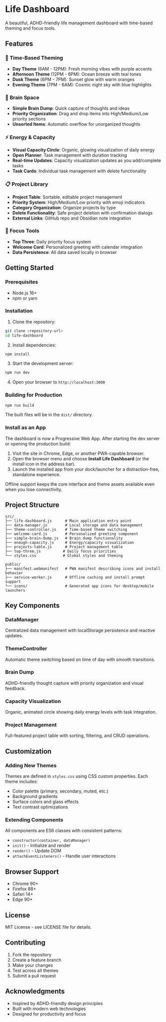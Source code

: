 # Life Dashboard

A beautiful, ADHD-friendly life management dashboard with time-based theming and focus tools.

## Features

### 🎨 **Time-Based Theming**
- **Day Theme** (6AM - 12PM): Fresh morning vibes with purple accents
- **Afternoon Theme** (12PM - 6PM): Ocean breeze with teal tones  
- **Dusk Theme** (6PM - 7PM): Sunset glow with warm oranges
- **Evening Theme** (7PM - 6AM): Cosmic night sky with blue highlights

### 🧠 **Brain Space**
- **Simple Brain Dump**: Quick capture of thoughts and ideas
- **Priority Organization**: Drag and drop items into High/Medium/Low priority sections
- **Unsorted Items**: Automatic overflow for unorganized thoughts

### ⚡ **Energy & Capacity**
- **Visual Capacity Circle**: Organic, glowing visualization of daily energy
- **Open Planner**: Task management with duration tracking
- **Real-time Updates**: Capacity visualization updates as you add/complete tasks
- **Task Cards**: Individual task management with delete functionality

### 📋 **Project Library**
- **Project Table**: Sortable, editable project management
- **Priority System**: High/Medium/Low priority with emoji indicators
- **Category Organization**: Organize projects by type
- **Delete Functionality**: Safe project deletion with confirmation dialogs
- **External Links**: GitHub repo and Obsidian note integration

### 🎯 **Focus Tools**
- **Top Three**: Daily priority focus system
- **Welcome Card**: Personalized greeting with calendar integration
- **Data Persistence**: All data saved locally in browser

## Getting Started

### Prerequisites
- Node.js 16+ 
- npm or yarn

### Installation

1. Clone the repository:
```bash
git clone <repository-url>
cd life-dashboard
```

2. Install dependencies:
```bash
npm install
```

3. Start the development server:
```bash
npm run dev
```

4. Open your browser to `http://localhost:3000`

### Building for Production

```bash
npm run build
```

The built files will be in the `dist/` directory.

### Install as an App

The dashboard is now a Progressive Web App. After starting the dev server or opening the production build:

1. Visit the site in Chrome, Edge, or another PWA-capable browser.
2. Open the browser menu and choose **Install Life Dashboard** (or the install icon in the address bar).
3. Launch the installed app from your dock/launcher for a distraction-free, standalone experience.

Offline support keeps the core interface and theme assets available even when you lose connectivity.

## Project Structure

```
src/
├── life-dashboard.js      # Main application entry point
├── data-manager.js        # Local storage and data management
├── theme-controller.js    # Time-based theme switching
├── welcome-card.js        # Personalized greeting component
├── simple-brain-dump.js   # Brain dump functionality
├── enough-capacity.js     # Energy/capacity visualization
├── projects-table.js      # Project management table
├── top-three.js          # Daily focus priorities
└── styles.css            # Global styles and theming

public/
├── manifest.webmanifest   # PWA manifest describing icons and install behavior
├── service-worker.js      # Offline caching and install prompt support
└── icons/                 # Generated app icons for desktop/mobile launchers
```

## Key Components

### DataManager
Centralized data management with localStorage persistence and reactive updates.

### ThemeController
Automatic theme switching based on time of day with smooth transitions.

### Brain Dump
ADHD-friendly thought capture with priority organization and visual feedback.

### Capacity Visualization
Organic, animated circle showing daily energy levels with task integration.

### Project Management
Full-featured project table with sorting, filtering, and CRUD operations.

## Customization

### Adding New Themes
Themes are defined in `styles.css` using CSS custom properties. Each theme includes:
- Color palette (primary, secondary, muted, etc.)
- Background gradients
- Surface colors and glass effects
- Text contrast optimizations

### Extending Components
All components are ES6 classes with consistent patterns:
- `constructor(container, dataManager)`
- `init()` - Initialize and render
- `render()` - Update DOM
- `attachEventListeners()` - Handle user interactions

## Browser Support

- Chrome 90+
- Firefox 88+
- Safari 14+
- Edge 90+

## License

MIT License - see LICENSE file for details.

## Contributing

1. Fork the repository
2. Create a feature branch
3. Make your changes
4. Test across all themes
5. Submit a pull request

## Acknowledgments

- Inspired by ADHD-friendly design principles
- Built with modern web technologies
- Designed for productivity and focus
